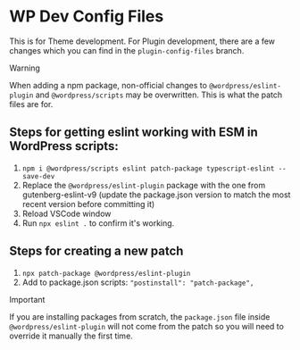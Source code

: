 # WP Dev Config Files

This is for Theme development. For Plugin development, there are a few changes which you can find in the `plugin-config-files` branch.

> [!Warning]
> When adding a npm package, non-official changes to `@wordpress/eslint-plugin` and `@wordpress/scripts` may be overwritten. This is what the patch files are for.

## Steps for getting eslint working with ESM in WordPress scripts:

1. `npm i @wordpress/scripts eslint patch-package typescript-eslint --save-dev`
2. Replace the `@wordpress/eslint-plugin` package with the one from gutenberg-eslint-v9 (update the package.json version to match the most recent version before committing it)
3. Reload VSCode window
4. Run `npx eslint .` to confirm it's working.

## Steps for creating a new patch

1. `npx patch-package @wordpress/eslint-plugin`
2. Add to package.json scripts: `"postinstall": "patch-package",`

> [!IMPORTANT]
> If you are installing packages from scratch, the `package.json` file inside `@wordpress/eslint-plugin` will not come from the patch so you will need to override it manually the first time.
